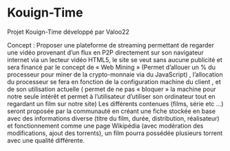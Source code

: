 # Kouign-Time
Projet Kouign-Time développé par Valoo22

Concept : Proposer une plateforme de streaming permettant de regarder une vidéo provenant d’un flux en P2P directement sur son navigateur internet via un lecteur vidéo HTML5, le site se veut sans aucune publicité et sera financé par le concept de « Web Mining » (Permet d’allouer un % du processeur pour miner de la crypto-monnaie via du JavaScript) , l’allocation du processeur se fera en fonction de la configuration machine du client , et de son utilisation actuelle ( permet de ne pas « bloquer » la machine pour notre seule intérêt et permet à l’utilisateur d’utiliser son ordinateur tout en regardant un film sur notre site) 
Les différents contenues (films, série etc …) seront proposée par la communauté en créant une fiche stockée en base avec des informations diverse (titre du film, durée, distribution, réalisateur) et fonctionnement comme une page Wikipédia (avec modération des modifications, ajout des torrents), un film pourra possédée plusieurs torrent avec une qualité différente.

